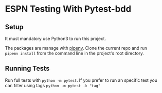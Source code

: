 # ESPN Testing With Pytest-bdd

## Setup
It must mandatory use Python3 to run this project.


The packages are manage with [pipenv](https://pipenv.readthedocs.io/).
Clone the current repo and run `pipenv install` from the command line in the project's root directory.

## Running Tests
Run full tests with `python -m pytest`.
If you prefer to run an specific test you can filter using tags `python -m pytest -k "tag"`